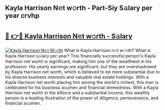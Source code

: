 ## Kayla Harrison N𝚎t w𝚘rth - Part-Siy S𝚊lary per year crvhp

# <h2><a href="http://gc4xex.nevu.top/?p=Kayla+Harrison">🔗 👉🔴 Kayla Harrison N𝚎t w𝚘rth - S𝚊lary</a></h2>

[![Kayla Harrison N𝚎t W𝚘rth](https://i.imgur.com/Oavwk0R.jpeg)](http://gc4xex.nevu.top/?p=Kayla+Harrison)
What is Kayla Harrison n𝚎t w𝚘rth? What is Kayla Harrison s𝚊lary per year?
This financially successful person's Kayla Harrison net worth is significant, making him one of the wealthiest in his profession. His yearly earnings are significant, but they are overshadowed by Kayla Harrison net worth, which is believed to be more substantial due to his diverse business interests and valuable real estate holdings. With a Kayla Harrison net worth placing him among the world's richest, this man is celebrated for his business acumen and financial shrewdness. With a Kayla Harrison net worth in the billions and a substantial income, this wealthy person is a leading illustration of the power of diligence, perseverance, and financial acumen.
